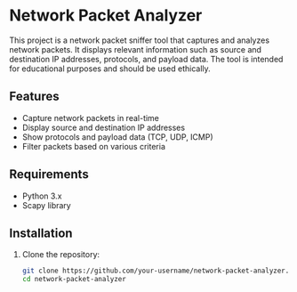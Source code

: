 # Network Packet Analyzer

This project is a network packet sniffer tool that captures and analyzes network packets. It displays relevant information such as source and destination IP addresses, protocols, and payload data. The tool is intended for educational purposes and should be used ethically.

## Features

- Capture network packets in real-time
- Display source and destination IP addresses
- Show protocols and payload data (TCP, UDP, ICMP)
- Filter packets based on various criteria

## Requirements

- Python 3.x
- Scapy library

## Installation

1. Clone the repository:
   ```sh
   git clone https://github.com/your-username/network-packet-analyzer.git
   cd network-packet-analyzer
